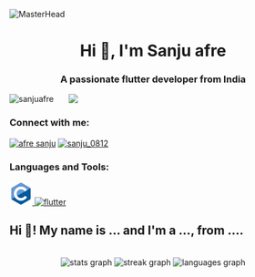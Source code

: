 ![MasterHead](https://www.zealousweb.com/wp-content/uploads/2021/06/Blog-Banner-9.jpg)
<h1 align="center">Hi 👋, I'm Sanju afre</h1>
<h3 align="center">A passionate flutter developer from India</h3>
<img align="right" src="https://encrypted-tbn0.gstatic.com/images?q=tbn:ANd9GcRl10Sbnp8RiM1cp_d7hL76ljOoE8Uazj-YhBorcAbgrZtOWPCC2JxsfhfI91Tn1pOdLOU&usqp=CAU" width="400">
<p align="left"> <img src="https://komarev.com/ghpvc/?username=sanjuafre&label=Profile%20views&color=0e75b6&style=flat" alt="sanjuafre" /> </p>

<h3 align="left">Connect with me:</h3>
<p align="left">
<a href="https://fb.com/afre sanju" target="blank"><img align="center" src="https://raw.githubusercontent.com/rahuldkjain/github-profile-readme-generator/master/src/images/icons/Social/facebook.svg" alt="afre sanju" height="30" width="40" /></a>
<a href="https://instagram.com/sanju_0812" target="blank"><img align="center" src="https://raw.githubusercontent.com/rahuldkjain/github-profile-readme-generator/master/src/images/icons/Social/instagram.svg" alt="sanju_0812" height="30" width="40" /></a>
</p>

<h3 align="left">Languages and Tools:</h3>
<p align="left"> <a href="https://www.cprogramming.com/" target="_blank" rel="noreferrer"> <img src="https://raw.githubusercontent.com/devicons/devicon/master/icons/c/c-original.svg" alt="c" width="40" height="40"/> </a> <a href="https://flutter.dev" target="_blank" rel="noreferrer"> <img src="https://www.vectorlogo.zone/logos/flutterio/flutterio-icon.svg" alt="flutter" width="40" height="40"/> </a> </p>

<h2 align="left">Hi 👋! My name is ... and I'm a ..., from ....</h2>


<br clear="both">




<div align="center">
  <img src="https://github-readme-stats.vercel.app/api?username=sanjuafre123&hide_title=false&hide_rank=false&show_icons=true&include_all_commits=true&count_private=true&disable_animations=false&theme=github_dark&locale=en&hide_border=false" height="150" alt="stats graph"  />
  <img src="https://streak-stats.demolab.com?user=sanjuafre123&locale=en&mode=daily&theme=github_dark&hide_border=false&border_radius=5" height="150" alt="streak graph"  />
  <img src="https://github-readme-stats.vercel.app/api/top-langs?username=sanjuafre123&locale=en&hide_title=false&layout=compact&card_width=320&langs_count=5&theme=github_dark&hide_border=false" height="150" alt="languages graph"  />
</div>

